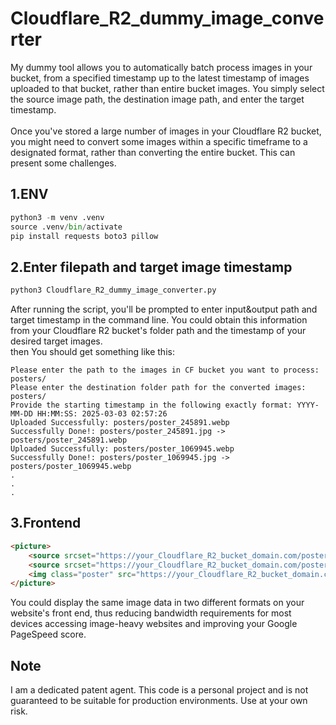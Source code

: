 # Cloudflare_R2_dummy_image_converter
My dummy tool allows you to automatically batch process images in your bucket, from a specified timestamp up to the latest timestamp of images uploaded to that bucket, rather than entire bucket images. You simply select the source image path, the destination image path, and enter the target timestamp.<br><br>
Once you've stored a large number of images in your Cloudflare R2 bucket, you might need to convert some images within a specific timeframe to a designated format, rather than converting the entire bucket. This can present some challenges.


## 1.ENV
```python
python3 -m venv .venv
source .venv/bin/activate
pip install requests boto3 pillow
```

## 2.Enter filepath and target image timestamp

```python
python3 Cloudflare_R2_dummy_image_converter.py
```
After running the script, you'll be prompted to enter input&output path and target timestamp in the command line. You could obtain this information from your Cloudflare R2 bucket's folder path and the timestamp of your desired target images.<br>
then You should get something like this:
```shell
Please enter the path to the images in CF bucket you want to process: posters/
Please enter the destination folder path for the converted images: posters/
Provide the starting timestamp in the following exactly format: YYYY-MM-DD HH:MM:SS: 2025-03-03 02:57:26
Uploaded Successfully: posters/poster_245891.webp
Successfully Done!: posters/poster_245891.jpg -> posters/poster_245891.webp
Uploaded Successfully: posters/poster_1069945.webp
Successfully Done!: posters/poster_1069945.jpg -> posters/poster_1069945.webp
.
.
.
```
## 3.Frontend
```html
<picture>
    <source srcset="https://your_Cloudflare_R2_bucket_domain.com/poster_245891.webp" type="image/webp" />
    <source srcset="https://your_Cloudflare_R2_bucket_domain.com/poster_245891.jpg" type="image/jpeg" />
    <img class="poster" src="https://your_Cloudflare_R2_bucket_domain.com/poster_245891.jpg" alt="photo" />
</picture>
```
You could display the same image data in two different formats on your website's front end, thus reducing bandwidth requirements for most devices accessing image-heavy websites and improving your Google PageSpeed score.

## Note
I am a dedicated patent agent. This code is a personal project and is not guaranteed to be suitable for production environments. Use at your own risk.
